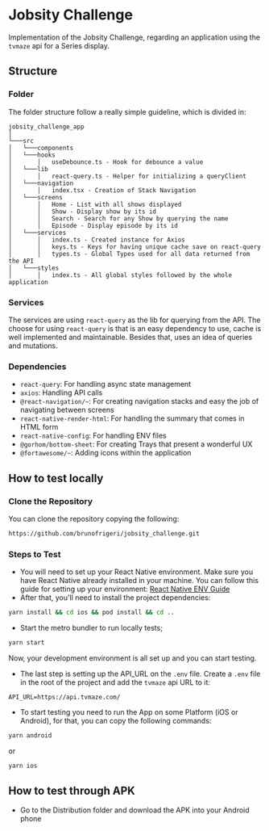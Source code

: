 # Jobsity Challenge

Implementation of the Jobsity Challenge, regarding an application using the `tvmaze` api for a Series display.

## Structure

### Folder
The folder structure follow a really simple guideline, which is divided in:
```
jobsity_challenge_app
│
└───src
│   └───components
│   └───hooks
│       │   useDebounce.ts - Hook for debounce a value
│   └───lib
│       │   react-query.ts - Helper for initializing a queryClient
│   └───navigation
│       │   index.tsx - Creation of Stack Navigation
│   └───screens
│       │   Home - List with all shows displayed
│       │   Show - Display show by its id
│       │   Search - Search for any Show by querying the name
│       │   Episode - Display episode by its id
│   └───services
│       │   index.ts - Created instance for Axios
│       │   keys.ts - Keys for having unique cache save on react-query
│       │   types.ts - Global Types used for all data returned from the API
│   └───styles
│       │   index.ts - All global styles followed by the whole application
```

### Services

The services are using `react-query` as the lib for querying from the API. The choose for using `react-query` is that is an easy dependency to use, cache is well implemented and maintainable. Besides that, uses an idea of queries and mutations.

### Dependencies

- `react-query`: For handling async state management
- `axios`: Handling API calls
- `@react-navigation/~`: For creating navigation stacks and easy the job of navigating between screens
- `react-native-render-html`: For handling the summary that comes in HTML form
- `react-native-config`: For handling ENV files
- `@gorhom/bottom-sheet`: For creating Trays that present a wonderful UX
- `@fortawesome/~`: Adding icons within the application

## How to test locally

### Clone the Repository
You can clone the repository copying the following:
```bash
https://github.com/brunofrigeri/jobsity_challenge.git
```

### Steps to Test
- You will need to set up your React Native environment. Make sure you have React Native already installed in your machine. You can follow this guide for setting up your environment: [React Native ENV Guide](https://reactnative.dev/docs/environment-setup)
- After that, you'll need to install the project dependencies:
```bash
yarn install && cd ios && pod install && cd ..
```
- Start the metro bundler to run locally tests;
```bash
yarn start
```

Now, your development environment is all set up and you can start testing. 
- The last step is setting up the API_URL on the `.env` file. Create a `.env` file in the root of the project and add the `tvmaze` api URL to it:
```
API_URL=https://api.tvmaze.com/
```

- To start testing you need to run the App on some Platform (iOS or Android), for that, you can copy the following commands:

```bash
yarn android
```
or
```bash
yarn ios
```

## How to test through APK

- Go to the Distribution folder and download the APK into your Android phone